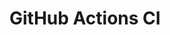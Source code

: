 # GitHub Actions CI






































































































































































































































































































































































































































































































































































































































































































































































































































































































































































































































































































































































































































































































































































































































































































































































































































































































































































































































































































































































































































































































































































































































































































































































































































































































































































































































